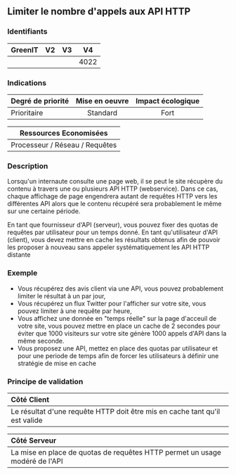## Limiter le nombre d'appels aux API HTTP

### Identifiants

| GreenIT |  V2  |  V3  |  V4  |
|:-------:|:----:|:----:|:----:|
|         |      |      | 4022 |

### Indications

| Degré de priorité |      Mise en oeuvre       |  Impact écologique    | 
|-------------------|:-------------------------:|:---------------------:|
| Prioritaire       |  Standard                 |  Fort                 | 


|Ressources Economisées                                      |
|:----------------------------------------------------------:|
|  Processeur / Réseau / Requêtes  |

### Description

Lorsqu'un internaute consulte une page web, il se peut le site récupère du contenu à travers une ou plusieurs API HTTP (webservice).
Dans ce cas, chaque affichage de page engendrera autant de requêtes HTTP vers les différentes API alors que le contenu récupéré sera probablement le même sur une certaine période.

En tant que fournisseur d'API (serveur), vous pouvez fixer des quotas de requêtes par utilisateur pour un temps donné.
En tant qu'utilisateur d'API (client), vous devez mettre en cache les résultats obtenus afin de pouvoir les proposer à nouveau sans appeler systématiquement les API HTTP distante


### Exemple

 - Vous récupérez des avis client via une API, vous pouvez probablement limiter le résultat à un par jour,
 - Vous récupérez un flux Twitter pour l'afficher sur votre site, vous pouvez limiter à une requête par heure,
 - Vous affichez une donnée en "temps réelle" sur la page d'acceuil de votre site, vous pouvez mettre en place un cache de 2 secondes pour éviter que 1000 visiteurs sur votre site génère 1000 appels d'API dans la même seconde.
 - Vous proposez une API, mettez en place des quotas par utilisateur et pour une periode de temps afin de forcer les utilisateurs à définir une stratégie de mise en cache


### Principe de validation

|Côté Client   |  
|:--------------------------------------------|
| Le résultat d'une requête HTTP doit être mis en cache tant qu'il est valide |

|Côté Serveur   |  
|:--------------------------------------------|
| La mise en place de quotas de requêtes HTTP permet un usage modéré de l'API |
